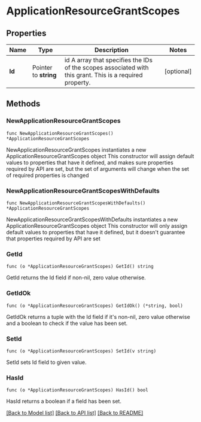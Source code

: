 # ApplicationResourceGrantScopes

## Properties

Name | Type | Description | Notes
------------ | ------------- | ------------- | -------------
**Id** | Pointer to **string** | id A array that specifies the IDs of the scopes associated with this grant. This is a required property. | [optional] 

## Methods

### NewApplicationResourceGrantScopes

`func NewApplicationResourceGrantScopes() *ApplicationResourceGrantScopes`

NewApplicationResourceGrantScopes instantiates a new ApplicationResourceGrantScopes object
This constructor will assign default values to properties that have it defined,
and makes sure properties required by API are set, but the set of arguments
will change when the set of required properties is changed

### NewApplicationResourceGrantScopesWithDefaults

`func NewApplicationResourceGrantScopesWithDefaults() *ApplicationResourceGrantScopes`

NewApplicationResourceGrantScopesWithDefaults instantiates a new ApplicationResourceGrantScopes object
This constructor will only assign default values to properties that have it defined,
but it doesn't guarantee that properties required by API are set

### GetId

`func (o *ApplicationResourceGrantScopes) GetId() string`

GetId returns the Id field if non-nil, zero value otherwise.

### GetIdOk

`func (o *ApplicationResourceGrantScopes) GetIdOk() (*string, bool)`

GetIdOk returns a tuple with the Id field if it's non-nil, zero value otherwise
and a boolean to check if the value has been set.

### SetId

`func (o *ApplicationResourceGrantScopes) SetId(v string)`

SetId sets Id field to given value.

### HasId

`func (o *ApplicationResourceGrantScopes) HasId() bool`

HasId returns a boolean if a field has been set.


[[Back to Model list]](../README.md#documentation-for-models) [[Back to API list]](../README.md#documentation-for-api-endpoints) [[Back to README]](../README.md)


